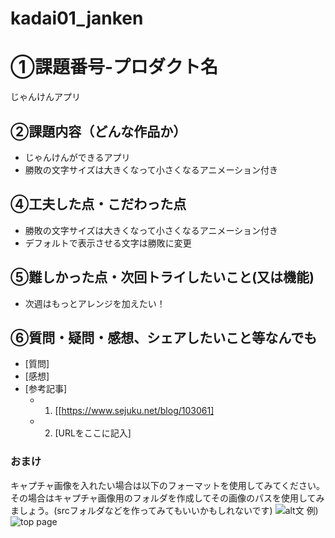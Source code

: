 # kadai01_janken
# ①課題番号-プロダクト名

じゃんけんアプリ

## ②課題内容（どんな作品か）

- じゃんけんができるアプリ
- 勝敗の文字サイズは大きくなって小さくなるアニメーション付き

## ④工夫した点・こだわった点

- 勝敗の文字サイズは大きくなって小さくなるアニメーション付き
- デフォルトで表示させる文字は勝敗に変更

## ⑤難しかった点・次回トライしたいこと(又は機能)

- 次週はもっとアレンジを加えたい！

## ⑥質問・疑問・感想、シェアしたいこと等なんでも

- [質問]
- [感想]
- [参考記事]
  - 1. [[https://www.sejuku.net/blog/103061]
  - 2. [URLをここに記入]

### おまけ

キャプチャ画像を入れたい場合は以下のフォーマットを使用してみてください。その場合はキャプチャ画像用のフォルダを作成してその画像のパスを使用してみましょう。(srcフォルダなどを作ってみてもいいかもしれないです)
![alt文](画像URL)
例)
![top page](./src/capture1.png)
